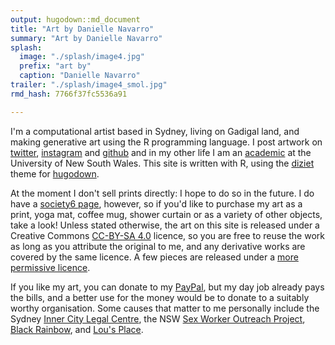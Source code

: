```yaml
---
output: hugodown::md_document
title: "Art by Danielle Navarro"
summary: "Art by Danielle Navarro"
splash:
  image: "./splash/image4.jpg"
  prefix: "art by"
  caption: "Danielle Navarro"
trailer: "./splash/image4_smol.jpg"
rmd_hash: 7766f37fc5536a91

---
```


I'm a computational artist based in Sydney, living on Gadigal land, and making generative art using the R programming language. I post artwork on [twitter](https://twitter.com/djnavarro), [instagram](https://www.instagram.com/daniellenavarro77/) and [github](https://github.com/djnavarro) and in my other life I am an [academic](https://djnavarro.net/) at the University of New South Wales. This site is written with R, using the [diziet](https://github.com/djnavarro/hugo-diziet) theme for [hugodown](https://github.com/r-lib/hugodown).

At the moment I don't sell prints directly: I hope to do so in the future. I do have a [society6 page](https://society6.com/djnavarro), however, so if you'd like to purchase my art as a print, yoga mat, coffee mug, shower curtain or as a variety of other objects, take a look! Unless stated otherwise, the art on this site is released under a Creative Commons [CC-BY-SA 4.0](https://creativecommons.org/licenses/by-sa/4.0/) licence, so you are free to reuse the work as long as you attribute the original to me, and any derivative works are covered by the same licence. A few pieces are released under a [more permissive licence](https://github.com/djnavarro/rtistry).

If you like my art, you can donate to my [PayPal](https://www.paypal.me/daniellenavarro77), but my day job already pays the bills, and a better use for the money would be to donate to a suitably worthy organisation. Some causes that matter to me personally include the Sydney [Inner City Legal Centre](https://www.iclc.org.au/), the NSW [Sex Worker Outreach Project](https://swop.org.au/), [Black Rainbow](http://www.blackrainbow.org.au/), and [Lou's Place](https://www.lousplace.com.au/).

